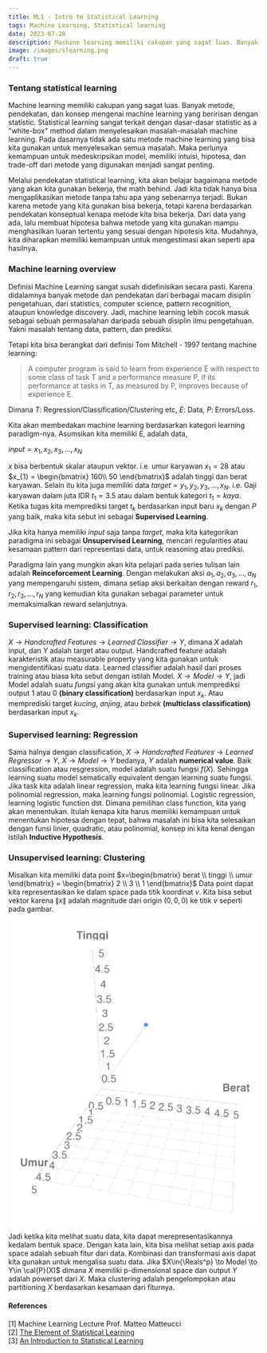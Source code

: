 ```yaml
---
title: ML1 - Intro to Statistical Learning
tags: Machine Learning, Statistical learning
date: 2023-07-20
description: Machine learning memiliki cakupan yang sagat luas. Banyak metode, pendekatan, dan konsep mengenai machine learning yang beririsan dengan statistic. Statistical learning sangat terkait dengan dasar-dasar statistic as a "white-box" method dalam menyelesaikan masalah-masalah machine learning.
image: /images/slearning.png
draft: true
---
```


### Tentang statistical learning

Machine learning memiliki cakupan yang sagat luas. Banyak metode, pendekatan, dan konsep mengenai machine learning yang beririsan dengan statistic. Statistical learning sangat terkait dengan dasar-dasar statistic as a "white-box" method dalam menyelesaikan masalah-masalah machine learning. Pada dasarnya tidak ada satu metode machine learning yang bisa kita gunakan untuk menyelesaikan semua masalah. Maka perlunya kemampuan untuk medeskripsikan model, memiliki intuisi, hipotesa, dan trade-off dari metode yang digunakan menjadi sangat penting.

Melalui pendekatan statistical learning, kita akan belajar bagaimana metode yang akan kita gunakan bekerja, the math behind. Jadi kita tidak hanya bisa mengaplikasikan metode tanpa tahu apa yang sebenarnya terjadi. Bukan karena metode yang kita gunakan bisa bekerja, tetapi karena berdasarkan pendekatan konseptual kenapa metode kita bisa bekerja. Dari data yang ada, lalu membuat hipotesa bahwa metode yang kita gunakan mampu menghasilkan luaran tertentu yang sesuai dengan hipotesis kita. Mudahnya, kita diharapkan memiliki kemampuan untuk mengestimasi akan seperti apa hasilnya.

### Machine learning overview

Definisi Machine Learning sangat susah didefinisikan secara pasti. Karena didalamnya banyak metode dan pendekatan dari berbagai macam disiplin pengetahuan, dari statistics, computer science, pattern recognition, ataupun knowledge discovery. Jadi, machine learning lebih cocok masuk sebagai sebuah permasalahan daripada sebuah disiplin ilmu pengetahuan. Yakni masalah tentang data, pattern, dan prediksi.

Tetapi kita bisa berangkat dari definisi Tom Mitchell - 1997 tentang machine learning:

> A computer program is said to learn from experience E with respect
> to some class of task T and a performance measure P, if its 
> performance at tasks in T, as measured by P, improves because of
> experience E.

Dimana $T$: Regression/Classification/Clustering etc, $E$: Data, $P$: Errors/Loss. 

Kita akan membedakan machine learning berdasarkan kategori learning paradigm-nya. Asumsikan kita memiliki $E$, adalah data,

$input=x_{1},x_{2},x_{3},\dots,x_{N}$

$x$ bisa berbentuk skalar ataupun vektor. i.e. umur karyawan $x_{1} = 28$ atau $x_{1} = \begin{bmatrix} 160\\ 50 \end{bmatrix}$ adalah tinggi dan berat karyawan. Selain itu kita juga memiliki data $target=y_{1},y_{2},y_{3},\dots,x_{N}$. i.e. Gaji karyawan dalam juta IDR $t_{1}=3.5$ atau dalam bentuk kategori $t_{1}=kaya$. Ketika tugas kita memprediksi target $t_{k}$ berdasarkan input baru $x_{k}$ dengan $P$ yang baik, maka kita sebut ini sebagai **Supervised Learning**.

Jika kita hanya memiliki $input$ saja tanpa $target$, maka kita kategorikan paradigma ini sebagai **Unsupervised Learning**, mencari regularities atau kesamaan pattern dari representasi data, untuk reasoning atau prediksi.

Paradigma lain yang mungkin akan kita pelajari pada series tulisan lain adalah **Reinceforcement Learning**. Dengan melakukan aksi $a_{1},a_{2},a_{3},\dots,a_{N}$ yang mempengaruhi sistem, dimana setiap aksi berkaitan dengan reward $r_{1},r_{2},r_{3},\dots,r_{N}$ yang kemudian kita gunakan sebagai parameter untuk memaksimalkan reward selanjutnya.

### Supervised learning: Classification

$X\to Handcrafted\;Features \to Learned\;Classifier \to Y$, dimana $X$ adalah input, dan $Y$ adalah target atau output. Handcrafted feature adalah karakteristik atau measurable property yang kita gunakan untuk mengidentifikasi suatu data. Learned classifier adalah hasil dari proses training atau biasa kita sebut dengan istilah Model. $X\to Model \to Y$, jadi Model adalah suatu $fungsi$ yang akan kita gunakan untuk memprediksi output $1$ atau $0$ **(binary classification)** berdasarkan input $x_{k}$. Atau memprediski target $kucing$, $anjing$, atau $bebek$ **(multiclass classification)** berdasarkan input $x_{k}$.

### Supervised learning: Regression
Sama halnya dengan classification, $X\to Handcrafted\;Features \to Learned\;Regressor \to Y$,  $X\to Model \to Y$ bedanya, $Y$ adalah **numerical value**. Baik classification atau resgression, model adalah suatu fungsi $f(X)$. Sehingga learning suatu model sematically equivalent dengan learning suatu fungsi. Jika task kita adalah linear regression, maka kita learning fungsi linear. Jika polinomial regression, maka learning fungsi polinomial. Logistic regression, learning logistic function dst. Dimana pemilihan class function, kita yang akan menentukan. Itulah kenapa kita harus memiliki kemampuan untuk menentukan hipotesa dengan tepat, bahwa masalah ini bisa kita selesaikan dengan funsi linier, quadratic, atau polinomial, konsep ini kita kenal dengan istilah **Inductive Hypothesis**.

### Unsupervised learning: Clustering
Misalkan kita memiliki data point $x=\begin{bmatrix} berat \\ tinggi \\ umur \end{bmatrix} = \begin{bmatrix} 2 \\ 3 \\ 1 \end{bmatrix}$ Data point dapat kita representasikan ke dalam space pada titik koordinat $v$. Kita bisa sebut vektor karena $\lVert x \rVert$ adalah magnitude dari origin $(0,0,0)$ ke titik $v$ seperti pada gambar.

  <img class="mx-auto w-4/5 max-w-xs" src="/images/3dvector1.png">

Jadi ketika kita melihat suatu data, kita dapat merepresentasikannya kedalam bentuk space. Dengan kata lain, kita bisa melihat setiap axis pada space adalah sebuah fitur dari data. Kombinasi dan transformasi axis dapat kita gunakan untuk mengalisa suatu data. Jika $X\in{\Reals^p} \to Model \to Y\in \cal{P}(X)$ dimana $X$ memiliki p-dimensional space dan output $Y$ adalah powerset dari $X$. Maka clustering adalah pengelompokan atau partitioning $X$ berdasarkan kesamaan dari fiturnya.

#### References
[1] Machine Learning Lecture Prof. Matteo Matteucci\
[2] [The Element of Statistical Learning](https://hastie.su.domains/ElemStatLearn/)\
[3] [An Introduction to Statistical Learning](https://www.statlearning.com/)